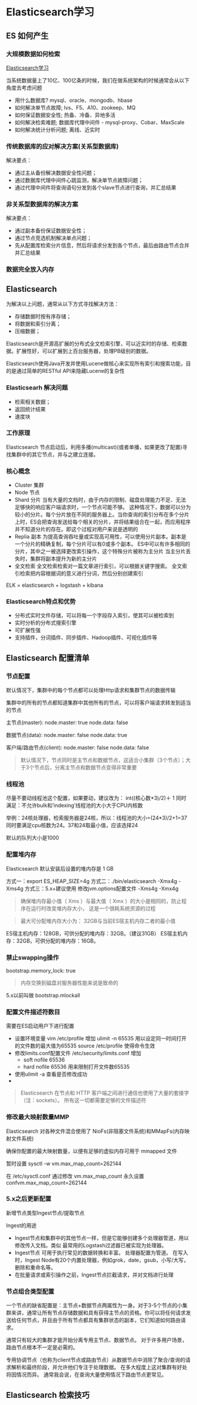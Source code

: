 # Elasticsearch学习

## ES 如何产生

### 大规模数据如何检索

[Elasticsearch学习](http://t.cn/RusMSlD)

当系统数据量上了10亿、100亿条的时候，我们在做系统架构的时候通常会从以下角度去考虑问题

- 用什么数据库? mysql、oracle、mongodb、hbase
- 如何解决单节点故障; lvs、F5、A10、zookeep、MQ
- 如何保证数据安全性; 热备、冷备、异地多活
- 如何解决检索难题; 数据库代理中间件 - mysql-proxy、Cobar、MaxScale
- 如何解决统计分析问题; 离线、近实时 

### 传统数据库的应对解决方案(关系型数据库)

解决要点：
- 通过主从备份解决数据安全性问题；
- 通过数据库代理中间件心跳监测，解决单节点故障问题；
- 通过代理中间件将查询语句分发到各个slave节点进行查询，并汇总结果

### 非关系型数据库的解决方案

解决要点：
- 通过副本备份保证数据安全性；
- 通过节点竞选机制解决单点问题；
- 先从配置库检索分片信息，然后将请求分发到各个节点，最后由路由节点合并并汇总结果

### 数据完全放入内存

## Elasticsearch

为解决以上问题，通常从以下方式寻找解决方法：
- 存储数据时按有序存储；
- 将数据和索引分离；
- 压缩数据；

Elasticsearch是开源高扩展的分布式全文检索引擎，可以近实时的存储、检索数据。扩展性好，可以扩展到上百台服务器，处理PB级别的数据。

Elasticsearch使用Java开发并使用Lucene做核心来实现所有索引和搜索功能，目的是通过简单的RESTful API来隐藏Lucene的复杂性

### Elasticsearh 解决问题

- 检索相关数据；
- 返回统计结果
- 速度块

### 工作原理

Elasticsearch 节点启动后，利用多播(multicast)(或者单播，如果更改了配置)寻找集群中的其它节点，并与之建立连接。

### 核心概念

- Cluster 集群
- Node 节点
- Shard 分片
    当有大量的文档时，由于内存的限制、磁盘处理能力不足、无法足够快的响应客户端请求时，一个节点可能不够。
    这种情况下，数据可以分为较小的分片。每个分片放在不同的服务器上。当你查询的索引分布在多个分片上时，ES会把查询发送给每个相关的分片，并将结果组合在一起，而应用程序并不知道分片的存在。即这个过程对用户来说是透明的
- Replia 副本
    为提高查询吞吐量或实现高可用性，可以使用分片副本。副本是一个分片的精确复制，每个分片可以有0或多个副本。
    ES中可以有许多相同的分片，其中之一被选择更改索引操作，这个特殊分片被称为主分片
    当主分片丢失时，集群将副本提升为新的主分片
- 全文检索
    全文检索检索对一篇文章进行索引，可以根据关键字搜索。
    全文索引检索把内容根据词的意义进行分词，然后分别创建索引

ELK = elasticsearch + logstash + kibana

### Elasticsearch特点和优势

- 分布式实时文件存储，可以将每一个字段存入索引，使其可以被检索到
- 实时分析的分布式搜索引擎
- 可扩展性强
- 支持插件，分词插件、同步插件、Hadoop插件、可视化插件等

## Elasticsearch 配置清单

### 节点配置
默认情况下，集群中的每个节点都可以处理Http请求和集群节点的数据传输

集群中的所有的节点都知道集群中其他所有的节点，可以将客户端请求转发到适当的节点

主节点(master):
node.master: true
node.data: false

数据节点(data):
node.master: false
node.data: true

客户端/路由节点(client):
node.master: false
node.data: false

> 默认情况下，节点同时是主节点和数据节点，这适合小集群（3个节点）；大于3个节点后，分离主节点和数据节点变得非常重要

### 线程池

尽量不要动线程池这个配置，如果要动，建议改为： 
int((核心数*3)/2)＋ 1
同时满足：不允许bulk和’indexing’线程池的大小大于CPU内核数

举例：24核处理器，检索服务器是24核，所以：线程池的大小=(24*3)/2+1=37
同时要满足cpu核数为24。37和24取最小值，应该选择24

默认的队列大小是1000

### 配置堆内存

Elasticsearch 默认安装后设置的堆内存是 1 GB

方式一：export ES_HEAP_SIZE=4g
方式二：./bin/elasticsearch -Xmx4g -Xms4g
方式三：5.x+建议使用
修改jvm.options配置文件
-Xms4g
-Xmx4g
> 确保堆内存最小值（ Xms ）与最大值（ Xmx ）的大小是相同的，防止程序在运行时改变堆内存大小， 这是一个很耗系统资源的过程

> 最大可分配堆内存大小为： 32GB与当前ES宿主机内存二者的最小值

ES宿主机内存：128GB，可供分配的堆内存：32GB。（建议31GB） 
ES宿主机内存：32GB，可供分配的堆内存：16GB。

### 禁止swapping操作

bootstrap.memory_lock: true

> 内存交换到磁盘对服务器性能来说是致命的

5.x以前叫做 bootstrap.mlockall

### 配置文件描述符数目

需要在ES启动用户下进行配置

- 设置环境变量
    vim /etc/profile 
    增加 ulimit -n 65535 用以设定同一时间打开的文件数的最大值为65535
    source /etc/profile 使得命令生效
- 修改limits.conf配置文件
    /etc/security/limits.conf
    增加
    * soft nofile 65536
    * hard nofile 65536
    用来限制打开文件数65535
- 使用ulimit -a 查看是否修改成功
- 
> Elasticsearch 在节点和 HTTP 客户端之间进行通信也使用了大量的套接字（注：sockets）。 所有这一切都需要足够的文件描述符

### 修改最大映射数量MMP

Elasticsearch 对各种文件混合使用了 NioFs(非阻塞文件系统)和MMapFs(内存映射文件系统)

确保你配置的最大映射数量，以便有足够的虚拟内存可用于 mmapped 文件

暂时设置
sysctl -w vm.max_map_count=262144

在 /etc/sysctl.conf 通过修改 vm.max_map_count 永久设置
confvm.max_map_count=262144

### 5.x之后更新配置

新增节点类型Ingest节点/提取节点

Ingest的用途
- Ingest节点和集群中的其他节点一样，但是它能够创建多个处理器管道，用以修改传入文档。类似 最常用的Logstash过滤器已被实现为处理器。
- Ingest节点 可用于执行常见的数据转换和丰富。 处理器配置为管道。 在写入时，Ingest Node有20个内置处理器，例如grok，date，gsub，小写/大写，删除和重命名等。
- 在批量请求或索引操作之前，Ingest节点拦截请求，并对文档进行处理

### 节点组合类型配置

一个节点的缺省配置是：主节点+数据节点两属性为一身。对于3-5个节点的小集群来讲，通常让所有节点存储数据和具有获得主节点的资格。你可以将任何请求发送给任何节点，并且由于所有节点都具有集群状态的副本，它们知道如何路由请求。

通常只有较大的集群才能开始分离专用主节点、数据节点。 对于许多用户场景，路由节点根本不一定是必需的。

专用协调节点（也称为client节点或路由节点）从数据节点中消除了聚合/查询的请求解析和最终阶段，并允许他们专注于处理数据。 在多大程度上这对集群有好处将因情况而异。 通常我会说，在查询大量使用情况下路由节点更常见。

## Elasticsearch 检索技巧
